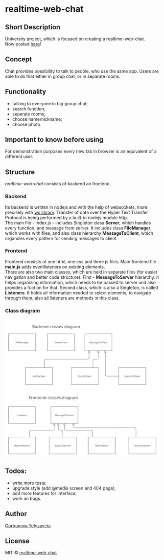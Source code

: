 # realtime-web-chat
## Short Description
University project, which is focused on creating a realtime-web-chat.  
Now posted [here](https://realtime-web-chat.herokuapp.com/)!
## Concept
Chat provides possibility to talk to people, who use the same app. Users are able to do that either in group chat, or in separate rooms.
## Functionality
* talking to everyone in big group chat;
* search function;
* separate rooms;
* choose name/nickname;
* choose photo.
## Important to know before using 
For demonstration purposes every new tab in browser is an equivalent of a different user.
## Structure
*realtime-web-chat* consists of backend an frontend.  
### Backend  
Its backend is written in nodejs and with the help of websockets, more precisely with [ws library](https://github.com/websockets/ws). Transfer of data over the Hyper Text Transfer Protocol is being performed by a built-in nodejs module http.  
The main file - index.js - includes Singleton class **Server**, which handles every function, and message from server. It includes class **FileManager**, which works with files, and also class hierarchy **MessageToClient**, which organizes every pattern for sending messages to client.
### Frontend  
Frontend consists of one html, one css and three js files. Main frontend file - **main.js** adds eventlisteners on existing elements.  
There are also two main classes, which are held in separate files (for easier navigation and better code structure). First - **MessageToServer** hierarchy. It helps organizing information, which needs to be passed to server and also provides a fuction for that. Second class, which is also a Singleton, is called **Listeners**. It holds all information needed to select elements, to navigate through them, also all listeners are methods in this class.  
### Class diagram  
![Class Diagram](https://github.com/lizardlynx/realtime-web-chat/blob/main/docs/ClassDiagram(1).png)  
## Todos:
* write more tests;  
* upgrade style (add @media screen and 404 page);
* add more features for interface;  
* work on bugs.
## Author
[Gorbunova Yelyzaveta](https://github.com/lizardlynx)  
## License
MIT © [realtime-web-chat](https://github.com/lizardlynx/realtime-web-chat)

